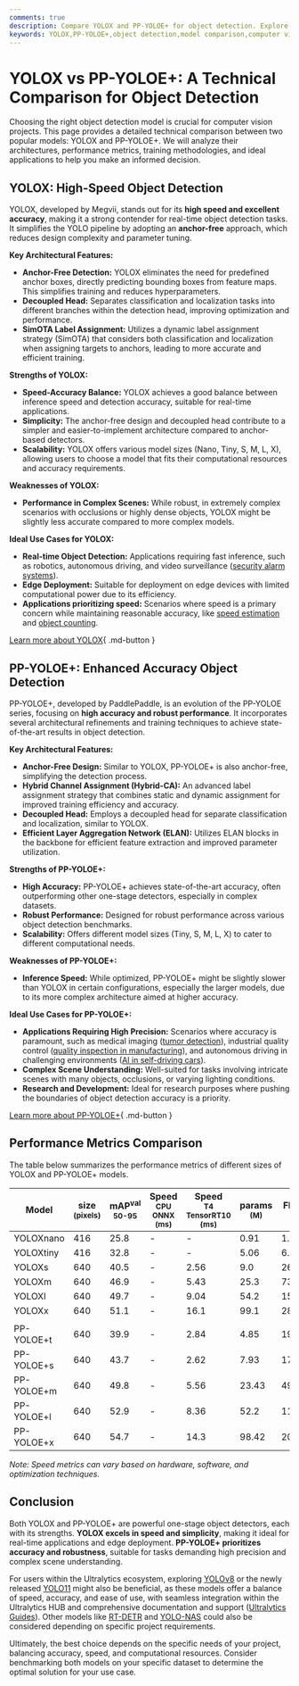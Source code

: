 ```yaml
---
comments: true
description: Compare YOLOX and PP-YOLOE+ for object detection. Explore architectures, performance metrics, and use cases to choose the best model for your needs.
keywords: YOLOX,PP-YOLOE+,object detection,model comparison,computer vision,YOLOX vs PP-YOLOE+,machine learning,deep learning,real-time detection
---
```


# YOLOX vs PP-YOLOE+: A Technical Comparison for Object Detection

Choosing the right object detection model is crucial for computer vision projects. This page provides a detailed technical comparison between two popular models: YOLOX and PP-YOLOE+. We will analyze their architectures, performance metrics, training methodologies, and ideal applications to help you make an informed decision.

<script async src="https://cdn.jsdelivr.net/npm/chart.js@3.9.1/dist/chart.min.js"></script>
<script defer src="../../javascript/benchmark.js"></script>

<canvas id="modelComparisonChart" width="1024" height="400" active-models='["YOLOX", "PP-YOLOE+"]'></canvas>

## YOLOX: High-Speed Object Detection

YOLOX, developed by Megvii, stands out for its **high speed and excellent accuracy**, making it a strong contender for real-time object detection tasks. It simplifies the YOLO pipeline by adopting an **anchor-free** approach, which reduces design complexity and parameter tuning.

**Key Architectural Features:**

- **Anchor-Free Detection:** YOLOX eliminates the need for predefined anchor boxes, directly predicting bounding boxes from feature maps. This simplifies training and reduces hyperparameters.
- **Decoupled Head:** Separates classification and localization tasks into different branches within the detection head, improving optimization and performance.
- **SimOTA Label Assignment:** Utilizes a dynamic label assignment strategy (SimOTA) that considers both classification and localization when assigning targets to anchors, leading to more accurate and efficient training.

**Strengths of YOLOX:**

- **Speed-Accuracy Balance:** YOLOX achieves a good balance between inference speed and detection accuracy, suitable for real-time applications.
- **Simplicity:** The anchor-free design and decoupled head contribute to a simpler and easier-to-implement architecture compared to anchor-based detectors.
- **Scalability:** YOLOX offers various model sizes (Nano, Tiny, S, M, L, X), allowing users to choose a model that fits their computational resources and accuracy requirements.

**Weaknesses of YOLOX:**

- **Performance in Complex Scenes:** While robust, in extremely complex scenarios with occlusions or highly dense objects, YOLOX might be slightly less accurate compared to more complex models.

**Ideal Use Cases for YOLOX:**

- **Real-time Object Detection:** Applications requiring fast inference, such as robotics, autonomous driving, and video surveillance ([security alarm systems](https://www.ultralytics.com/blog/security-alarm-system-projects-with-ultralytics-yolov8)).
- **Edge Deployment:** Suitable for deployment on edge devices with limited computational power due to its efficiency.
- **Applications prioritizing speed:** Scenarios where speed is a primary concern while maintaining reasonable accuracy, like [speed estimation](https://www.ultralytics.com/blog/ultralytics-yolov8-for-speed-estimation-in-computer-vision-projects) and [object counting](https://docs.ultralytics.com/guides/object-counting/).

[Learn more about YOLOX](https://github.com/Megvii-BaseDetection/YOLOX){ .md-button }

## PP-YOLOE+: Enhanced Accuracy Object Detection

PP-YOLOE+, developed by PaddlePaddle, is an evolution of the PP-YOLOE series, focusing on **high accuracy and robust performance**. It incorporates several architectural refinements and training techniques to achieve state-of-the-art results in object detection.

**Key Architectural Features:**

- **Anchor-Free Design:** Similar to YOLOX, PP-YOLOE+ is also anchor-free, simplifying the detection process.
- **Hybrid Channel Assignment (Hybrid-CA):** An advanced label assignment strategy that combines static and dynamic assignment for improved training efficiency and accuracy.
- **Decoupled Head:** Employs a decoupled head for separate classification and localization, similar to YOLOX.
- **Efficient Layer Aggregation Network (ELAN):** Utilizes ELAN blocks in the backbone for efficient feature extraction and improved parameter utilization.

**Strengths of PP-YOLOE+:**

- **High Accuracy:** PP-YOLOE+ achieves state-of-the-art accuracy, often outperforming other one-stage detectors, especially in complex datasets.
- **Robust Performance:** Designed for robust performance across various object detection benchmarks.
- **Scalability:** Offers different model sizes (Tiny, S, M, L, X) to cater to different computational needs.

**Weaknesses of PP-YOLOE+:**

- **Inference Speed:** While optimized, PP-YOLOE+ might be slightly slower than YOLOX in certain configurations, especially the larger models, due to its more complex architecture aimed at higher accuracy.

**Ideal Use Cases for PP-YOLOE+:**

- **Applications Requiring High Precision:** Scenarios where accuracy is paramount, such as medical imaging ([tumor detection](https://www.ultralytics.com/blog/using-yolo11-for-tumor-detection-in-medical-imaging)), industrial quality control ([quality inspection in manufacturing](https://www.ultralytics.com/blog/quality-inspection-in-manufacturing-traditional-vs-deep-learning-methods)), and autonomous driving in challenging environments ([AI in self-driving cars](https://www.ultralytics.com/solutions/ai-in-self-driving)).
- **Complex Scene Understanding:** Well-suited for tasks involving intricate scenes with many objects, occlusions, or varying lighting conditions.
- **Research and Development:** Ideal for research purposes where pushing the boundaries of object detection accuracy is a priority.

[Learn more about PP-YOLOE+](https://github.com/PaddlePaddle/PaddleDetection){ .md-button }

## Performance Metrics Comparison

The table below summarizes the performance metrics of different sizes of YOLOX and PP-YOLOE+ models.

| Model      | size<br><sup>(pixels) | mAP<sup>val<br>50-95 | Speed<br><sup>CPU ONNX<br>(ms) | Speed<br><sup>T4 TensorRT10<br>(ms) | params<br><sup>(M) | FLOPs<br><sup>(B) |
| ---------- | --------------------- | -------------------- | ------------------------------ | ----------------------------------- | ------------------ | ----------------- |
| YOLOXnano  | 416                   | 25.8                 | -                              | -                                   | 0.91               | 1.08              |
| YOLOXtiny  | 416                   | 32.8                 | -                              | -                                   | 5.06               | 6.45              |
| YOLOXs     | 640                   | 40.5                 | -                              | 2.56                                | 9.0                | 26.8              |
| YOLOXm     | 640                   | 46.9                 | -                              | 5.43                                | 25.3               | 73.8              |
| YOLOXl     | 640                   | 49.7                 | -                              | 9.04                                | 54.2               | 155.6             |
| YOLOXx     | 640                   | 51.1                 | -                              | 16.1                                | 99.1               | 281.9             |
|            |                       |                      |                                |                                     |                    |                   |
| PP-YOLOE+t | 640                   | 39.9                 | -                              | 2.84                                | 4.85               | 19.15             |
| PP-YOLOE+s | 640                   | 43.7                 | -                              | 2.62                                | 7.93               | 17.36             |
| PP-YOLOE+m | 640                   | 49.8                 | -                              | 5.56                                | 23.43              | 49.91             |
| PP-YOLOE+l | 640                   | 52.9                 | -                              | 8.36                                | 52.2               | 110.07            |
| PP-YOLOE+x | 640                   | 54.7                 | -                              | 14.3                                | 98.42              | 206.59            |

_Note: Speed metrics can vary based on hardware, software, and optimization techniques._

## Conclusion

Both YOLOX and PP-YOLOE+ are powerful one-stage object detectors, each with its strengths. **YOLOX excels in speed and simplicity**, making it ideal for real-time applications and edge deployment. **PP-YOLOE+ prioritizes accuracy and robustness**, suitable for tasks demanding high precision and complex scene understanding.

For users within the Ultralytics ecosystem, exploring [YOLOv8](https://www.ultralytics.com/yolo) or the newly released [YOLO11](https://docs.ultralytics.com/models/yolo11/) might also be beneficial, as these models offer a balance of speed, accuracy, and ease of use, with seamless integration within the Ultralytics HUB and comprehensive documentation and support ([Ultralytics Guides](https://docs.ultralytics.com/guides/)). Other models like [RT-DETR](https://docs.ultralytics.com/models/rtdetr/) and [YOLO-NAS](https://docs.ultralytics.com/models/yolo-nas/) could also be considered depending on specific project requirements.

Ultimately, the best choice depends on the specific needs of your project, balancing accuracy, speed, and computational resources. Consider benchmarking both models on your specific dataset to determine the optimal solution for your use case.

